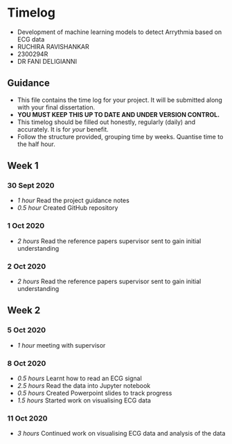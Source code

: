 # Timelog

* Development of machine learning models to detect Arrythmia based on ECG data
* RUCHIRA RAVISHANKAR
* 2300294R
* DR FANI DELIGIANNI

## Guidance

* This file contains the time log for your project. It will be submitted along with your final dissertation.
* **YOU MUST KEEP THIS UP TO DATE AND UNDER VERSION CONTROL.**
* This timelog should be filled out honestly, regularly (daily) and accurately. It is for *your* benefit.
* Follow the structure provided, grouping time by weeks.  Quantise time to the half hour.

## Week 1

### 30 Sept 2020

* *1 hour* Read the project guidance notes
* *0.5 hour* Created GitHub repository

### 1 Oct 2020

* *2 hours* Read the reference papers supervisor sent to gain initial understanding

### 2 Oct 2020
* *2 hours* Read the reference papers supervisor sent to gain initial understanding

## Week 2

### 5 Oct 2020

* *1 hour* meeting with supervisor

### 8 Oct 2020
* *0.5 hours* Learnt how to read an ECG signal
* *2.5 hours* Read the data into Jupyter notebook
* *0.5 hours* Created Powerpoint slides to track progress
* *1.5 hours* Started work on visualising ECG data

### 11 Oct 2020
* *3 hours* Continued work on visualising ECG data and analysis of the data
